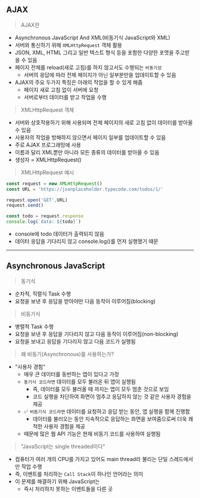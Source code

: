 ## AJAX

> AJAX란

- Asynchronous JavaScript And XML(비동기식 JavaScript와 XML)
- 서버와 통신하기 위해 `XMLHttpRequest` 객체 활용
- JSON, XML, HTML 그리고 일반 텍스트 형식 등을 포함한 다양한 포맷을 주고받을 수 있음
- 페이지 전체를 reload(새로 고침)를 하지 않고서도 수행되는 `비동기성`
  - 서버의 응답에 따라 전체 페이지가 아닌 일부분만을 업데이트할 수 있음
- AJAX의 주요 두가지 특징은 아래의 작업을 할 수 있게 해줌
  - 페이지 새로 고침 없이 서버에 요청
  - 서버로부터 데이터를 받고 작업을 수행



> XMLHttpRequest 객체

- 서버와 상호작용하기 위해 사용되며 전체 페이지의 새로 고침 없이 데이터를 받아올 수 있음
- 사용자의 작업을 방해하지 않으면서 페이지 일부를 업데이트할 수 있음
- 주로 AJAX 프로그래밍에 사용
- 이름과 달리 XML뿐만 아니라 모든 종류의 데이터를 받아올 수 있음
- 생성자 = XMLHttpRequest()



> XMLHttpRequest 예시

```js
const request = new XMLHttpRequest()
const URL = 'https://jsonplaceholder.typecode.com/todos/1/'

request.open('GET',URL)
request.send()

const todo = request.response
console.log(`data: ${todo}`)
```

- console에 todo 데이터가 출력되지 않음
- 데이터 응답을 기다리지 않고 console.log()를 먼저 실행했기 때문





----





## Asynchronous JavaScript

> 동기식

- 순차적, 직렬식 Task 수행
- 요청을 보낸 후 응답을 받아야만 다음 동작이 이루어짐(blocking)



> 비동기식

- 병렬적 Task 수행
- 요청을 보낸 후 응답을 기다리지 않고 다음 동작이 이루어짐(non-blocking)
- 요청을 보내고 응답을 기다리지 않고 다음 코드가 실행됨



> 왜 비동기(Asynchronous)를 사용하는가?

- "사용자 경험"
  - 매우 큰 데이터를 동반하는 앱이 있다고 가정
  - `동기식 코드라면` 데이터를 모두 불러온 뒤 앱이 실행됨
    - 즉, 데이터를 모두 불러올 때 까지는 앱이 모두 멈춘 것으로 보임
    - 코드 실행을 차단하여 화면이 멈추고 응답하지 않는 것 같은 사용자 경험을 제공
  - ✅ `비동기식 코드라면` 데이터를 요청하고 응답 받는 동안, 앱 실행을 함께 진행함
    - 데이터를 불러오는 동안 지속적으로 응답하는 화면을 보여줌으로써 더욱 쾌적한 사용자 경험을 제공
  - 때문에 많은 웹 API 기능은 현재 비동기 코드를 사용하여 실행됨 



> "JavaScript는 single threaded이다"

- 컴퓨터가 여러 개의 CPU를 가지고 있어도 main thread라 불리는 단일 스레드에서만 작업 수행
- 즉, 이벤트를 처리하는 `Call Stack`이 하나인 언어라는 의미
- 이 문제를 해결하기 위해 JavaScript는
  - 즉시 처리하지 못하는 이벤트들을 다른 곳

